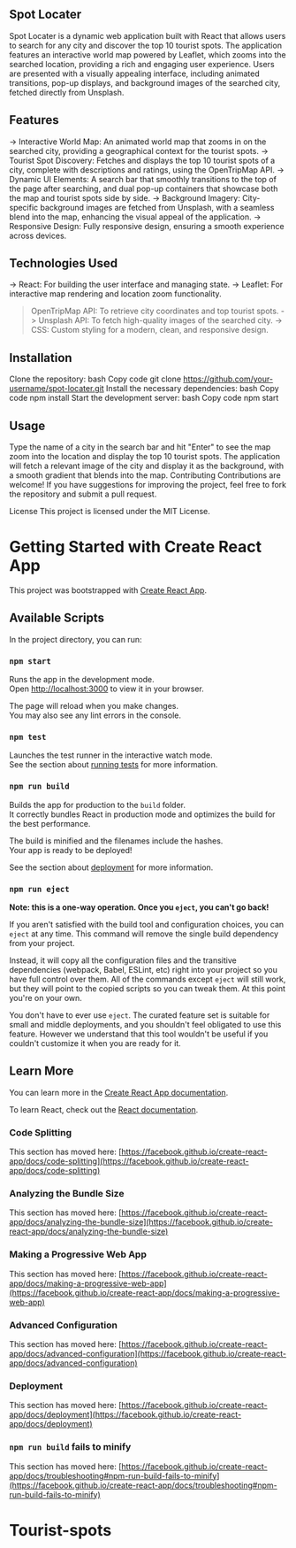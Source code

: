 ##  **Spot Locater**
Spot Locater is a dynamic web application built with React that allows users to search for any city and discover the top 10 tourist spots. The application features an interactive world map powered by Leaflet, which zooms into the searched location, providing a rich and engaging user experience. Users are presented with a visually appealing interface, including animated transitions, pop-up displays, and background images of the searched city, fetched directly from Unsplash.

## Features
-> Interactive World Map: An animated world map that zooms in on the searched city, providing a geographical context for the tourist spots.
-> Tourist Spot Discovery: Fetches and displays the top 10 tourist spots of a city, complete with descriptions and ratings, using the OpenTripMap API.
-> Dynamic UI Elements: A search bar that smoothly transitions to the top of the page after searching, and dual pop-up containers that showcase both the map and tourist spots side by side.
-> Background Imagery: City-specific background images are fetched from Unsplash, with a seamless blend into the map, enhancing the visual appeal of the application.
-> Responsive Design: Fully responsive design, ensuring a smooth experience across devices.

## Technologies Used
-> React: For building the user interface and managing state.
-> Leaflet: For interactive map rendering and location zoom functionality.
> OpenTripMap API: To retrieve city coordinates and top tourist spots.
-> Unsplash API: To fetch high-quality images of the searched city.
-> CSS: Custom styling for a modern, clean, and responsive design.

## Installation
Clone the repository:
bash
Copy code
git clone https://github.com/your-username/spot-locater.git
Install the necessary dependencies:
bash
Copy code
npm install
Start the development server:
bash
Copy code
npm start

## Usage
Type the name of a city in the search bar and hit "Enter" to see the map zoom into the location and display the top 10 tourist spots.
The application will fetch a relevant image of the city and display it as the background, with a smooth gradient that blends into the map.
Contributing
Contributions are welcome! If you have suggestions for improving the project, feel free to fork the repository and submit a pull request.

License
This project is licensed under the MIT License.


# Getting Started with Create React App

This project was bootstrapped with [Create React App](https://github.com/facebook/create-react-app).

## Available Scripts

In the project directory, you can run:

### `npm start`

Runs the app in the development mode.\
Open [http://localhost:3000](http://localhost:3000) to view it in your browser.

The page will reload when you make changes.\
You may also see any lint errors in the console.

### `npm test`

Launches the test runner in the interactive watch mode.\
See the section about [running tests](https://facebook.github.io/create-react-app/docs/running-tests) for more information.

### `npm run build`

Builds the app for production to the `build` folder.\
It correctly bundles React in production mode and optimizes the build for the best performance.

The build is minified and the filenames include the hashes.\
Your app is ready to be deployed!

See the section about [deployment](https://facebook.github.io/create-react-app/docs/deployment) for more information.

### `npm run eject`

**Note: this is a one-way operation. Once you `eject`, you can't go back!**

If you aren't satisfied with the build tool and configuration choices, you can `eject` at any time. This command will remove the single build dependency from your project.

Instead, it will copy all the configuration files and the transitive dependencies (webpack, Babel, ESLint, etc) right into your project so you have full control over them. All of the commands except `eject` will still work, but they will point to the copied scripts so you can tweak them. At this point you're on your own.

You don't have to ever use `eject`. The curated feature set is suitable for small and middle deployments, and you shouldn't feel obligated to use this feature. However we understand that this tool wouldn't be useful if you couldn't customize it when you are ready for it.

## Learn More

You can learn more in the [Create React App documentation](https://facebook.github.io/create-react-app/docs/getting-started).

To learn React, check out the [React documentation](https://reactjs.org/).

### Code Splitting

This section has moved here: [https://facebook.github.io/create-react-app/docs/code-splitting](https://facebook.github.io/create-react-app/docs/code-splitting)

### Analyzing the Bundle Size

This section has moved here: [https://facebook.github.io/create-react-app/docs/analyzing-the-bundle-size](https://facebook.github.io/create-react-app/docs/analyzing-the-bundle-size)

### Making a Progressive Web App

This section has moved here: [https://facebook.github.io/create-react-app/docs/making-a-progressive-web-app](https://facebook.github.io/create-react-app/docs/making-a-progressive-web-app)

### Advanced Configuration

This section has moved here: [https://facebook.github.io/create-react-app/docs/advanced-configuration](https://facebook.github.io/create-react-app/docs/advanced-configuration)

### Deployment

This section has moved here: [https://facebook.github.io/create-react-app/docs/deployment](https://facebook.github.io/create-react-app/docs/deployment)

### `npm run build` fails to minify

This section has moved here: [https://facebook.github.io/create-react-app/docs/troubleshooting#npm-run-build-fails-to-minify](https://facebook.github.io/create-react-app/docs/troubleshooting#npm-run-build-fails-to-minify)
# Tourist-spots
